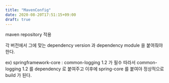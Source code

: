 ```yaml
---
title: "MavenConfig"
date: 2020-08-20T17:51:15+09:00
draft: true
---
```


maven repository 적용

각 버전에서 그에 맞는 dependency version 과 dependency module 을 붙여줘야 한다.

ex) springframework-core : common-logging 1.2 가 필수
따라서 common-logging 1.2 를 dependency 로 붙여주고 이후에 spring-core 를 붙여야 정상적으로 build 가 된다.